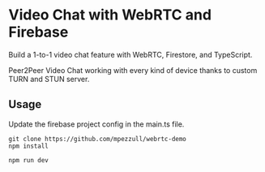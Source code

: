 # Video Chat with WebRTC and Firebase

Build a 1-to-1 video chat feature with WebRTC, Firestore, and TypeScript.

Peer2Peer Video Chat working with every kind of device thanks to custom TURN and STUN server.

## Usage

Update the firebase project config in the main.ts file. 

```
git clone https://github.com/mpezzull/webrtc-demo
npm install

npm run dev
```
